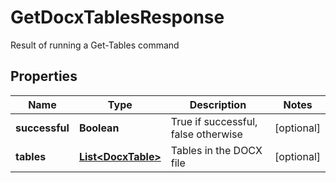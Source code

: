 

# GetDocxTablesResponse

Result of running a Get-Tables command

## Properties

| Name | Type | Description | Notes |
|------------ | ------------- | ------------- | -------------|
|**successful** | **Boolean** | True if successful, false otherwise |  [optional] |
|**tables** | [**List&lt;DocxTable&gt;**](DocxTable.md) | Tables in the DOCX file |  [optional] |



